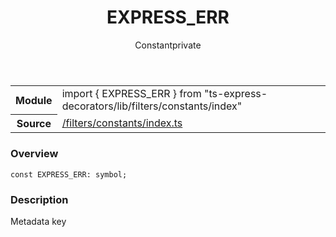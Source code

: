 
<header class="symbol-info-header"><h1 id="express_err">EXPRESS_ERR</h1><label class="symbol-info-type-label const">Constant</label><label class="api-type-label private" title="private">private</label></header>
<!-- summary -->
<section class="symbol-info"><table class="is-full-width"><tbody><tr><th>Module</th><td><div class="lang-typescript"><span class="token keyword">import</span> { EXPRESS_ERR }&nbsp;<span class="token keyword">from</span>&nbsp;<span class="token string">"ts-express-decorators/lib/filters/constants/index"</span></div></td></tr><tr><th>Source</th><td><a href="https://github.com/Romakita/ts-express-decorators/blob/v3.6.0/src//filters/constants/index.ts#L0-L0">/filters/constants/index.ts</a></td></tr></tbody></table></section>
<!-- overview -->


### Overview


<pre><code class="typescript-lang "><span class="token keyword">const</span> EXPRESS_ERR<span class="token punctuation">:</span> symbol<span class="token punctuation">;</span></code></pre>


<!-- Parameters -->

<!-- Description -->


### Description

Metadata key

<!-- Members -->

